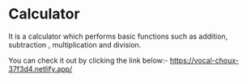 # Calculator
It is a calculator which performs basic functions such as addition, subtraction , multiplication and division.

You can check it out by clicking the link below:-
https://vocal-choux-37f3d4.netlify.app/
